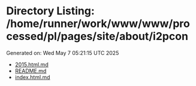 # Directory Listing: /home/runner/work/www/www/processed/pl/pages/site/about/i2pcon
Generated on: Wed May  7 05:21:15 UTC 2025

- [2015.html.md](2015.html.md)
- [README.md](README.md)
- [index.html.md](index.html.md)
